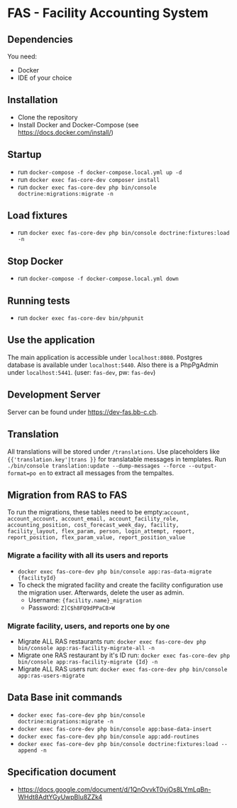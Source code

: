 # FAS - Facility Accounting System 

## Dependencies
You need:
- Docker
- IDE of your choice

## Installation

- Clone the repository
- Install Docker and Docker-Compose (see https://docs.docker.com/install/)

## Startup

- run `docker-compose -f docker-compose.local.yml up -d`
- run `docker exec fas-core-dev composer install`
- run `docker exec fas-core-dev php bin/console doctrine:migrations:migrate -n`

## Load fixtures
- run `docker exec fas-core-dev php bin/console doctrine:fixtures:load -n`

## Stop Docker
- run `docker-compose -f docker-compose.local.yml down`

## Running tests

- run `docker exec fas-core-dev bin/phpunit`

## Use the application

The main application is accessible under `localhost:8080`. Postgres database is available under `localhost:5440`. Also there is a PhpPgAdmin under `localhost:5441`.
(user: `fas-dev`, pw: `fas-dev`)

## Development Server

Server can be found under https://dev-fas.bb-c.ch.

## Translation

All translations will be stored under `/translations`.
Use placeholders like `{{'translation.key'|trans }}` for translatable messages in templates.
Run `./bin/console translation:update --dump-messages --force --output-format=po en` to extract all messages from the tempaltes.

## Migration from RAS to FAS

To run the migrations, these tables need to be empty:`account, account_account, account_email, account_facility_role, accounting_position, cost_forecast_week_day, facility, facility_layout, flex_param, person, login_attempt, report, report_position, flex_param_value, report_position_value`

### Migrate a facility with all its users and reports
- `docker exec fas-core-dev php bin/console app:ras-data-migrate {facilityId}`
- To check the migrated facility and create the facility configuration use the migration user. Afterwards, delete the user as admin.
  - Username: `{facility.name}_migration`
  - Password: `Z]C$h8FQ9dPPaC8>W`

### Migrate facility, users, and reports one by one
- Migrate ALL RAS restaurants run: `docker exec fas-core-dev php bin/console app:ras-facility-migrate-all -n`
- Migrate one RAS restaurant by it's ID run: `docker exec fas-core-dev php bin/console app:ras-facility-migrate {Id} -n`
- Migrate ALL RAS users run: `docker exec fas-core-dev php bin/console app:ras-users-migrate`

## Data Base init commands
- `docker exec fas-core-dev php bin/console doctrine:migrations:migrate -n`
- `docker exec fas-core-dev php bin/console app:base-data-insert`
- `docker exec fas-core-dev php bin/console app:add-routines`
- `docker exec fas-core-dev php bin/console doctrine:fixtures:load --append -n`

## Specification document
- https://docs.google.com/document/d/1QnOvvkT0vjOs8LYmLqBn-WHdt8AdtYGyUwpBlu8ZZk4
